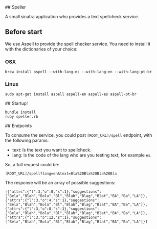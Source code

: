 ## Speller

A small sinatra application who provides a text spellcheck service.

## Before start

We use Aspell to provide the spell checker service. You need to install it with
the dictionaries of your choice:

### OSX

```
brew install aspell --with-lang-es --with-lang-en --with-lang-pt-br
```

### Linux

```
sudo apt-get install aspell aspell-en aspell-es aspell-pt-br
```


## Startup!

```
bundle install
ruby speller.rb
```

## Endpoints

To consume the service, you could post ```[ROOT_URL]/spell``` endpoint, with the following params:

- text: Is the text you want to spellcheck.
- lang: Is the code of the lang who are you testing text, for example ```es```.

So, a full request could be:

```[ROOT_URL]/spell?lang=en&text=Bla%20Bla%20Bla%20Bla```

The response will be an array of possible suggestions:

```
[{"attrs":{"l":3,"o":0,"s":1},"suggestions":["Bela","Blah","Bola","Bl","Blab","Blag","Blat","BA","Ba","LA"]},{"attrs":{"l":3,"o":4,"s":1},"suggestions":["Bela","Blah","Bola","Bl","Blab","Blag","Blat","BA","Ba","LA"]},{"attrs":{"l":3,"o":8,"s":1},"suggestions":["Bela","Blah","Bola","Bl","Blab","Blag","Blat","BA","Ba","LA"]},{"attrs":{"l":3,"o":12,"s":1},"suggestions":["Bela","Blah","Bola","Bl","Blab","Blag","Blat","BA","Ba","LA"]}]
```
